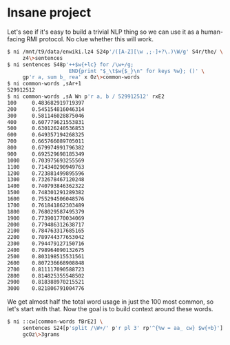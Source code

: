 # Insane project
Let's see if it's easy to build a trivial NLP thing so we can use it as a
human-facing RMI protocol. No clue whether this will work.

```sh
$ ni /mnt/t9/data/enwiki.lz4 S24p'/([A-Z][\w ,;-]+?\.)\W/g' S4r/the/ \
     z4\>sentences
$ ni sentences S48p'++$w{+lc} for /\w+/g;
                    END{print "$_\t$w{$_}\n" for keys %w}; ()' \
     gp'r a, sum b_ rea' x Oz\>common-words
$ ni common-words ,sAr+1
529912512
$ ni common-words ,sA Wn p'r a, b / 529912512' rxE2
100     0.483682919719397
200     0.545154816046314
300     0.581146028875046
400     0.607779621553831
500     0.630126240536853
600     0.649357194268325
700     0.665766089705011
800     0.679974991796382
900     0.692529698185349
1000    0.703975693255569
1100    0.714340290949763
1200    0.723881499895596
1300    0.732678467120248
1400    0.740793846362322
1500    0.748301291289382
1600    0.755294506048576
1700    0.761841862303489
1800    0.768029587495379
1900    0.773901770034069
2000    0.779486312638717
2100    0.784763317685165
2200    0.789744377653042
2300    0.794479127150716
2400    0.798964090132675
2500    0.803198515531561
2600    0.807236668908848
2700    0.811117090588723
2800    0.814825355548502
2900    0.818388970215521
3000    0.821806791004776
```

We get almost half the total word usage in just the 100 most common, so let's
start with that. Now the goal is to build context around these words.

```sh
$ ni ::cw[common-words fBrE2] \
     sentences S24[p'split /\W+/' p'r pl 3' rp'^{%w = aa_ cw} $w{+b}'] \
     gcOz\>3grams
```
